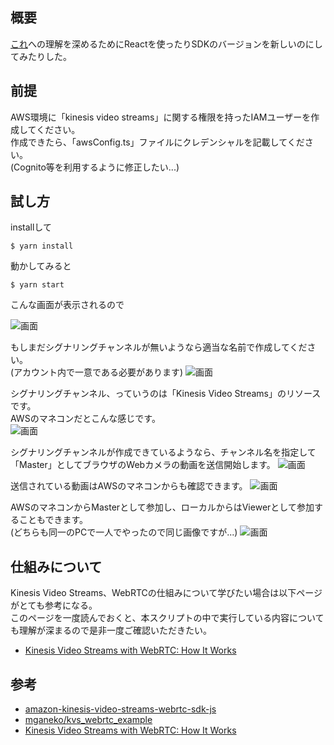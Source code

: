 ## 概要
[これ](https://github.com/awslabs/amazon-kinesis-video-streams-webrtc-sdk-js)への理解を深めるためにReactを使ったりSDKのバージョンを新しいのにしてみたりした。


## 前提
AWS環境に「kinesis video streams」に関する権限を持ったIAMユーザーを作成してください。  
作成できたら、「awsConfig.ts」ファイルにクレデンシャルを記載してください。  
(Cognito等を利用するように修正したい...)


## 試し方

installして

```
$ yarn install
```

動かしてみると

```
$ yarn start
```

こんな画面が表示されるので

![画面](https://user-images.githubusercontent.com/43127868/163390802-24caee03-f31b-4cfd-b17c-de49b7e2a264.png)

もしまだシグナリングチャンネルが無いようなら適当な名前で作成してください。  
(アカウント内で一意である必要があります)
![画面](https://user-images.githubusercontent.com/43127868/163390817-fd490a5e-3444-4765-89ea-5aa591b7581c.png)

シグナリングチャンネル、っていうのは「Kinesis Video Streams」のリソースです。  
AWSのマネコンだとこんな感じです。  
![画面](https://user-images.githubusercontent.com/43127868/163390841-3d3e4e4d-b3c8-456c-8bf6-f7655b1e3a99.png)

シグナリングチャンネルが作成できているようなら、チャンネル名を指定して「Master」としてブラウザのWebカメラの動画を送信開始します。
![画面](https://user-images.githubusercontent.com/43127868/163390857-93b8ad98-4638-4b8b-ba5b-ec7ddb4c87f4.png)

送信されている動画はAWSのマネコンからも確認できます。
![画面](https://user-images.githubusercontent.com/43127868/163390869-784c438c-4aac-4d28-a51c-65b38a2e1412.png)

AWSのマネコンからMasterとして参加し、ローカルからはViewerとして参加することもできます。  
(どちらも同一のPCで一人でやったので同じ画像ですが...)
![画面](https://user-images.githubusercontent.com/43127868/163390898-3a7fbaeb-c6c5-43aa-b618-d606538c5c1c.png)


## 仕組みについて
Kinesis Video Streams、WebRTCの仕組みについて学びたい場合は以下ページがとても参考になる。  
このページを一度読んでおくと、本スクリプトの中で実行している内容についても理解が深まるので是非一度ご確認いただきたい。

- [Kinesis Video Streams with WebRTC: How It Works](https://docs.aws.amazon.com/ja_jp/kinesisvideostreams-webrtc-dg/latest/devguide/kvswebrtc-how-it-works.html
)

## 参考

- [amazon-kinesis-video-streams-webrtc-sdk-js](https://github.com/awslabs/amazon-kinesis-video-streams-webrtc-sdk-js)
- [mganeko/kvs_webrtc_example](https://github.com/mganeko/kvs_webrtc_example)
- [Kinesis Video Streams with WebRTC: How It Works](https://docs.aws.amazon.com/ja_jp/kinesisvideostreams-webrtc-dg/latest/devguide/kvswebrtc-how-it-works.html)